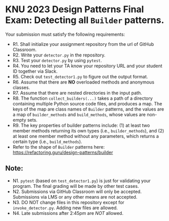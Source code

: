 # KNU 2023 Design Patterns Final Exam: Detecting all `Builder` patterns.

Your submission must satisfy the following requirements:

* R1. Shall initialize your assignment repository from the url of GitHub Classroom.
* R2. Write your `detector.py` in the repository.
* R3. Test your `detector.py` by using `pytest`.
* R4. You need to let your TA know your repository URL and your student ID together via Slack.
* R5. Check out `test_detector1.py` to figure out the output format.
* R6. Assume that there are **NO** overloaded methods and anonymous classes.
* R7. Assume that there are nested directories in the input path.
* R8. The function `collect_builders(...)` takes a path of a directory containing multiple Python source code files, and produces a map. The keys of the map are class names of `Builder` patterns, and the values are a map of `builder_methods` and `build_methods`, whose values are non-empty sets.
* R9. The key properties of builder patterns include: (1) at least two member methods returning its own types (i.e., `builder_methods`), and (2) at least one member method without any parameters, which returns a certain type (i.e., `build_methods`).
* Refer to the shape of `Builder` patterns here: https://refactoring.guru/design-patterns/builder


## Note:

* N1. `pytest` (based on `test_detector1.py`) is just for validating your program. The final grading will be made by other test cases.
* N2. Submissions via GitHub Classroom will only be accepted. Submissions via LMS or any other means are not accepted.
* N3. DO NOT change files in this repository except for `invoke_detector.py`. Adding new files are allowed.
* N4. Late submissions after 2:45pm are *NOT* allowed.
